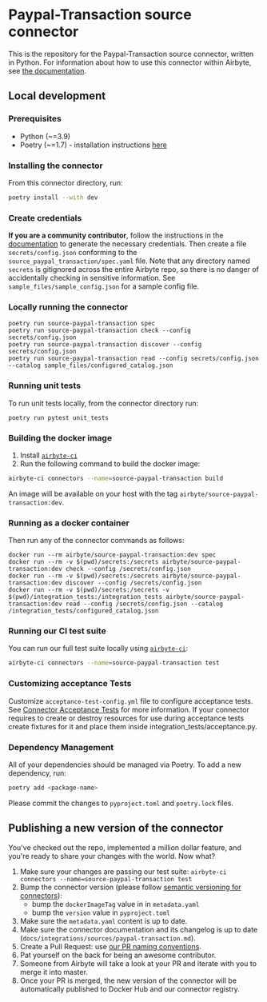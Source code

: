 # Paypal-Transaction source connector


This is the repository for the Paypal-Transaction source connector, written in Python.
For information about how to use this connector within Airbyte, see [the documentation](https://docs.airbyte.com/integrations/sources/paypal-transaction).

## Local development

### Prerequisites
* Python (~=3.9)
* Poetry (~=1.7) - installation instructions [here](https://python-poetry.org/docs/#installation)


### Installing the connector
From this connector directory, run:
```bash
poetry install --with dev
```


### Create credentials
**If you are a community contributor**, follow the instructions in the [documentation](https://docs.airbyte.com/integrations/sources/paypal-transaction)
to generate the necessary credentials. Then create a file `secrets/config.json` conforming to the `source_paypal_transaction/spec.yaml` file.
Note that any directory named `secrets` is gitignored across the entire Airbyte repo, so there is no danger of accidentally checking in sensitive information.
See `sample_files/sample_config.json` for a sample config file.


### Locally running the connector
```
poetry run source-paypal-transaction spec
poetry run source-paypal-transaction check --config secrets/config.json
poetry run source-paypal-transaction discover --config secrets/config.json
poetry run source-paypal-transaction read --config secrets/config.json --catalog sample_files/configured_catalog.json
```

### Running unit tests
To run unit tests locally, from the connector directory run:
```
poetry run pytest unit_tests
```

### Building the docker image
1. Install [`airbyte-ci`](https://github.com/airbytehq/airbyte/blob/master/airbyte-ci/connectors/pipelines/README.md)
2. Run the following command to build the docker image:
```bash
airbyte-ci connectors --name=source-paypal-transaction build
```

An image will be available on your host with the tag `airbyte/source-paypal-transaction:dev`.


### Running as a docker container
Then run any of the connector commands as follows:
```
docker run --rm airbyte/source-paypal-transaction:dev spec
docker run --rm -v $(pwd)/secrets:/secrets airbyte/source-paypal-transaction:dev check --config /secrets/config.json
docker run --rm -v $(pwd)/secrets:/secrets airbyte/source-paypal-transaction:dev discover --config /secrets/config.json
docker run --rm -v $(pwd)/secrets:/secrets -v $(pwd)/integration_tests:/integration_tests airbyte/source-paypal-transaction:dev read --config /secrets/config.json --catalog /integration_tests/configured_catalog.json
```

### Running our CI test suite
You can run our full test suite locally using [`airbyte-ci`](https://github.com/airbytehq/airbyte/blob/master/airbyte-ci/connectors/pipelines/README.md):
```bash
airbyte-ci connectors --name=source-paypal-transaction test
```

### Customizing acceptance Tests
Customize `acceptance-test-config.yml` file to configure acceptance tests. See [Connector Acceptance Tests](https://docs.airbyte.com/connector-development/testing-connectors/connector-acceptance-tests-reference) for more information.
If your connector requires to create or destroy resources for use during acceptance tests create fixtures for it and place them inside integration_tests/acceptance.py.

### Dependency Management
All of your dependencies should be managed via Poetry. 
To add a new dependency, run:
```bash
poetry add <package-name>
```

Please commit the changes to `pyproject.toml` and `poetry.lock` files.

## Publishing a new version of the connector
You've checked out the repo, implemented a million dollar feature, and you're ready to share your changes with the world. Now what?
1. Make sure your changes are passing our test suite: `airbyte-ci connectors --name=source-paypal-transaction test`
2. Bump the connector version (please follow [semantic versioning for connectors](https://docs.airbyte.com/contributing-to-airbyte/resources/pull-requests-handbook/#semantic-versioning-for-connectors)): 
    - bump the `dockerImageTag` value in in `metadata.yaml`
    - bump the `version` value in `pyproject.toml`
3. Make sure the `metadata.yaml` content is up to date.
4. Make sure the connector documentation and its changelog is up to date (`docs/integrations/sources/paypal-transaction.md`).
5. Create a Pull Request: use [our PR naming conventions](https://docs.airbyte.com/contributing-to-airbyte/resources/pull-requests-handbook/#pull-request-title-convention).
6. Pat yourself on the back for being an awesome contributor.
7. Someone from Airbyte will take a look at your PR and iterate with you to merge it into master.
8. Once your PR is merged, the new version of the connector will be automatically published to Docker Hub and our connector registry.